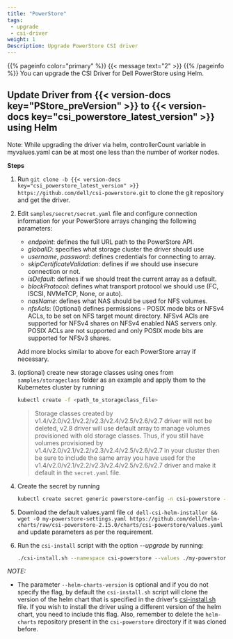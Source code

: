 ```yaml
---
title: "PowerStore"
tags:
 - upgrade
 - csi-driver
weight: 1
Description: Upgrade PowerStore CSI driver
---
```

{{% pageinfo color="primary" %}}
{{< message text="2" >}}
{{% /pageinfo %}}
You can upgrade the CSI Driver for Dell PowerStore using Helm.

## Update Driver from {{< version-docs key="PStore_preVersion" >}} to {{< version-docs key="csi_powerstore_latest_version" >}} using Helm

Note: While upgrading the driver via helm, controllerCount variable in myvalues.yaml can be at most one less than the number of worker nodes.

**Steps**

1. Run `git clone -b {{< version-docs key="csi_powerstore_latest_version" >}} https://github.com/dell/csi-powerstore.git` to clone the git repository and get the driver.
2. Edit `samples/secret/secret.yaml` file and configure connection information for your PowerStore arrays changing the following parameters:
    - *endpoint*: defines the full URL path to the PowerStore API.
    - *globalID*: specifies what storage cluster the driver should use
    - *username*, *password*: defines credentials for connecting to array.
    - *skipCertificateValidation*: defines if we should use insecure connection or not.
    - *isDefault*: defines if we should treat the current array as a default.
    - *blockProtocol*: defines what transport protocol we should use (FC, ISCSI, NVMeTCP, None, or auto).
    - *nasName*: defines what NAS should be used for NFS volumes.
	- *nfsAcls*: (Optional) defines permissions - POSIX mode bits or NFSv4 ACLs, to be set on NFS target mount directory.
	             NFSv4 ACls are supported for NFSv4 shares on NFSv4 enabled NAS servers only. POSIX ACLs are not supported and only POSIX mode bits are supported for NFSv3 shares.

    Add more blocks similar to above for each PowerStore array if necessary.
3. (optional) create new storage classes using ones from `samples/storageclass` folder as an example and apply them to the Kubernetes cluster by running
    ```bash
    kubectl create -f <path_to_storageclass_file>
    ```

    >Storage classes created by v1.4/v2.0/v2.1/v2.2/v2.3/v2.4/v2.5/v2.6/v2.7 driver will not be deleted, v2.8 driver will use default array to manage volumes provisioned with old storage classes. Thus, if you still have volumes provisioned by v1.4/v2.0/v2.1/v2.2/v2.3/v2.4/v2.5/v2.6/v2.7 in your cluster then be sure to include the same array you have used for the v1.4/v2.0/v2.1/v2.2/v2.3/v2.4/v2.5/v2.6/v2.7 driver and make it default in the `secret.yaml` file.
4. Create the secret by running
    ```bash
    kubectl create secret generic powerstore-config -n csi-powerstore --from-file=config=secret.yaml
    ```
5. Download the default values.yaml file `cd dell-csi-helm-installer && wget -O my-powerstore-settings.yaml https://github.com/dell/helm-charts/raw/csi-powerstore-2.15.0/charts/csi-powerstore/values.yaml` and update parameters as per the requirement.
6. Run the `csi-install` script with the option _\-\-upgrade_ by running:
    ```bash
    ./csi-install.sh --namespace csi-powerstore --values ./my-powerstore-settings.yaml --upgrade --helm-charts-version <version>
    ```
*NOTE:*
- The parameter `--helm-charts-version` is optional and if you do not specify the flag, by default the `csi-install.sh` script will clone the version of the helm chart that is specified in the driver's [csi-install.sh](https://github.com/dell/csi-powerstore/blob/main/dell-csi-helm-installer/csi-install.sh#L13) file. If you wish to install the driver using a different version of the helm chart, you need to include this flag. Also, remember to delete the `helm-charts` repository present in the `csi-powerstore` directory if it was cloned before.
